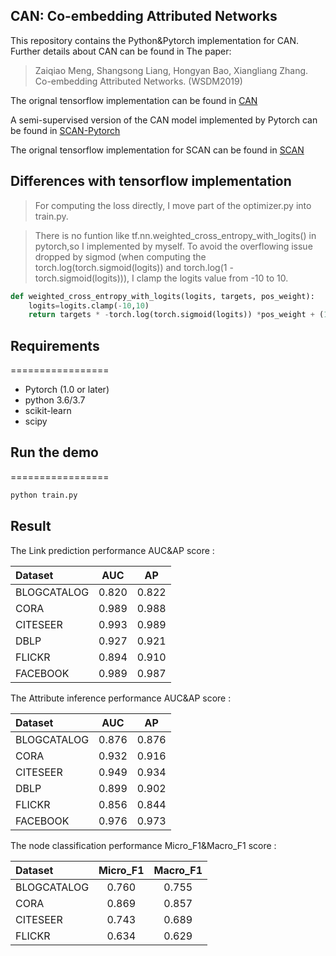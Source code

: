 ## CAN: Co-embedding Attributed Networks
This repository contains the Python&Pytorch implementation for CAN. Further details about CAN can be found in 
The paper:
> Zaiqiao Meng, Shangsong Liang, Hongyan Bao, Xiangliang Zhang. Co-embedding Attributed Networks. (WSDM2019)

The orignal tensorflow implementation can be found in [CAN](https://github.com/mengzaiqiao/CAN)

A semi-supervised version of the CAN model implemented by Pytorch can be found in [SCAN-Pytorch](https://github.com/GuanZhengChen/SCAN-Pytorch)

The orignal tensorflow implementation for SCAN can be found in [SCAN](https://github.com/mengzaiqiao/SCAN)
## Differences with tensorflow implementation

>For computing the loss directly, I move part of the optimizer.py into train.py.

>There is no funtion like tf.nn.weighted_cross_entropy_with_logits() in pytorch,so I implemented by myself. To avoid the overflowing issue dropped by sigmod (when computing the torch.log(torch.sigmoid(logits)) and torch.log(1 - torch.sigmoid(logits))), I clamp the logits value from -10 to 10.

```python
def weighted_cross_entropy_with_logits(logits, targets, pos_weight):
    logits=logits.clamp(-10,10)
    return targets * -torch.log(torch.sigmoid(logits)) *pos_weight + (1 - targets) * -torch.log(1 - torch.sigmoid(logits))
```


## Requirements

=================
* Pytorch (1.0 or later)
* python 3.6/3.7
* scikit-learn
* scipy

## Run the demo
=================

```bash
python train.py
```

## Result

The  Link prediction performance AUC&AP score :

| Dataset | AUC | AP |
| :--- | :------: | :------: |
| BLOGCATALOG | 0.820 | 0.822 |
| CORA | 0.989 | 0.988 |
| CITESEER | 0.993 | 0.989 |
| DBLP | 0.927 | 0.921 |
| FLICKR | 0.894 | 0.910 |
| FACEBOOK | 0.989 | 0.987 |

The  Attribute inference performance AUC&AP score :

| Dataset | AUC | AP |
| :--- | :------: | :------: |
| BLOGCATALOG | 0.876 | 0.876 |
| CORA | 0.932 | 0.916 |
| CITESEER | 0.949 | 0.934 |
| DBLP | 0.899 | 0.902 |
| FLICKR | 0.856 | 0.844 |
| FACEBOOK | 0.976 | 0.973 |

The  node classification performance Micro_F1&Macro_F1 score :

| Dataset | Micro_F1 | Macro_F1 |
| :--- | :------: | :------: |
| BLOGCATALOG | 0.760 | 0.755 |
| CORA | 0.869 | 0.857 |
| CITESEER | 0.743 | 0.689 |
| FLICKR |  0.634 | 0.629 |

